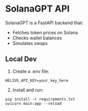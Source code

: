 # SolanaGPT API

SolanaGPT is a FastAPI backend that:
- Fetches token prices on Solana
- Checks wallet balances
- Simulates swaps

## Local Dev

1. Create a .env file:
```
HELIUS_API_KEY=your_key_here
```

2. Install and run:
```
pip install -r requirements.txt
uvicorn main:app --reload
```
